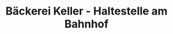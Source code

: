 ---
title: "Bäckerei Keller - Haltestelle am Bahnhof"
url: /erzhausen/baeckerei-keller-haltestelle-am-bahnhof/
shop: Bäckerei
---